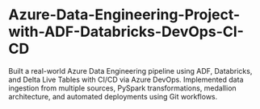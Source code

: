 # Azure-Data-Engineering-Project-with-ADF-Databricks-DevOps-CI-CD
Built a real-world Azure Data Engineering pipeline using ADF, Databricks, and Delta Live Tables with CI/CD via Azure DevOps. Implemented data ingestion from multiple sources, PySpark transformations, medallion architecture, and automated deployments using Git workflows.
